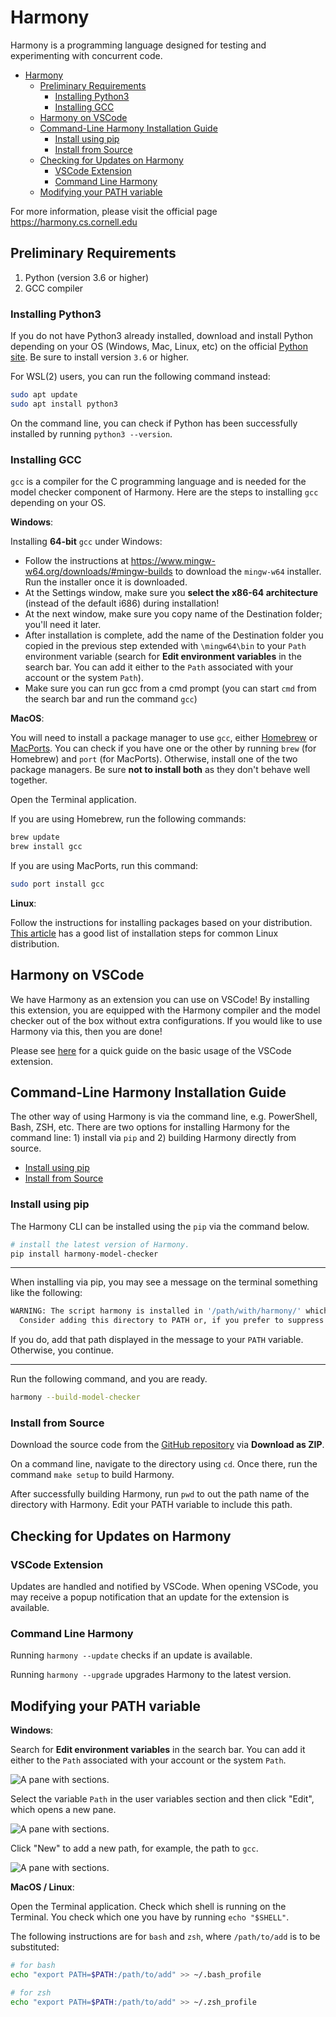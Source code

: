# Harmony

Harmony is a programming language designed for testing and experimenting with concurrent code.

- [Harmony](#harmony)
  - [Preliminary Requirements](#preliminary-requirements)
    - [Installing Python3](#installing-python3)
    - [Installing GCC](#installing-gcc)
  - [Harmony on VSCode](#harmony-on-vscode)
  - [Command-Line Harmony Installation Guide](#command-line-harmony-installation-guide)
    - [Install using pip](#install-using-pip)
    - [Install from Source](#install-from-source)
  - [Checking for Updates on Harmony](#checking-for-updates-on-harmony)
    - [VSCode Extension](#vscode-extension)
    - [Command Line Harmony](#command-line-harmony)
  - [Modifying your PATH variable](#modifying-your-path-variable)

For more information, please visit the official page https://harmony.cs.cornell.edu

## Preliminary Requirements

1. Python (version 3.6 or higher)
2. GCC compiler

### Installing Python3

If you do not have Python3 already installed, download and install Python depending on your OS (Windows, Mac, Linux, etc) on the official [Python site](https://www.python.org/downloads/). Be sure to install version `3.6` or higher.

For WSL(2) users, you can run the following command instead:
```sh
sudo apt update
sudo apt install python3
```

On the command line, you can check if Python has been successfully installed by running `python3 --version`.

### Installing GCC

`gcc` is a compiler for the C programming language and is needed for the model checker component of Harmony. Here are the steps to installing `gcc` depending on your OS.

**Windows**:

Installing **64-bit** `gcc` under Windows:
  - Follow the instructions at https://www.mingw-w64.org/downloads/#mingw-builds to download the `mingw-w64` installer. Run the installer once it is downloaded.
  - At the Settings window, make sure you **select the x86-64
    architecture** (instead of the default i686) during installation!
  - At the next window, make sure you copy name of the Destination folder; you'll need it later.
  - After installation is complete, add the name of the Destination folder you copied in the previous step extended with `\mingw64\bin` to your `Path` environment variable
    (search for **Edit environment variables** in the search bar. You can add it either to the `Path` associated with your account or the system `Path`).
  - Make sure you can run gcc from a cmd prompt (you can start
    `cmd` from the search bar and run the command `gcc`)

**MacOS**:

You will need to install a package manager to use `gcc`, either [Homebrew](https://brew.sh/) or [MacPorts](https://www.macports.org/install.php). You can check if you have one or the other by running `brew` (for Homebrew) and `port` (for MacPorts). Otherwise, install one of the two package managers. Be sure **not to install both** as they don't behave well together.

Open the Terminal application.

If you are using Homebrew, run the following commands:

```sh
brew update
brew install gcc
```

If you are using MacPorts, run this command:

```sh
sudo port install gcc
```

**Linux**:

Follow the instructions for installing packages based on your distribution. [This article](https://www.ubuntupit.com/how-to-install-and-use-gcc-compiler-on-linux-system/) has a good list of installation steps for common Linux distribution.

## Harmony on VSCode

We have Harmony as an extension you can use on VSCode! By installing this extension, you are equipped with the Harmony compiler and the model checker out of the box without extra configurations. If you would like to use Harmony via this, then you are done!

Please see [here](#) for a quick guide on the basic usage of the VSCode extension.

## Command-Line Harmony Installation Guide

The other way of using Harmony is via the command line, e.g. PowerShell, Bash, ZSH, etc. There are two options for installing Harmony for the command line: 1) install via `pip` and 2) building Harmony directly from source.

- [Install using pip](#install-using-pip)
- [Install from Source](#install-from-source)

### Install using pip

The Harmony CLI can be installed using the `pip` via the command below.

```sh
# install the latest version of Harmony.
pip install harmony-model-checker
```
---

When installing via pip, you may see a message on the terminal something like the following:

```sh
WARNING: The script harmony is installed in '/path/with/harmony/' which is not on PATH.
  Consider adding this directory to PATH or, if you prefer to suppress this warning, use --no-warn-script-location.
```
If you do, add that path displayed in the message to your `PATH` variable. Otherwise, you continue.

---

Run the following command, and you are ready.

```sh
harmony --build-model-checker
```

### Install from Source

Download the source code from the [GitHub repository](https://www.github.com) via **Download as ZIP**.

On a command line, navigate to the directory using `cd`. Once there, run the command `make setup` to build Harmony.

After successfully building Harmony, run `pwd` to out the path name of the directory with Harmony. Edit your PATH variable to include this path.

## Checking for Updates on Harmony

### VSCode Extension

Updates are handled and notified by VSCode. When opening VSCode, you may receive a popup notification that an update for the extension is available.

### Command Line Harmony

Running `harmony --update` checks if an update is available.

Running `harmony --upgrade` upgrades Harmony to the latest version.


## Modifying your PATH variable

**Windows**:

Search for **Edit environment variables** in the search bar. You can add it either to the `Path` associated with your account or the system `Path`.

![A pane with sections](doc-images/first-pane.png "First pane").

Select the variable `Path` in the user variables section and then click "Edit", which opens a new pane.

![A pane with sections](doc-images/hover-new.png "First pane").

Click "New" to add a new path, for example, the path to `gcc`.

![A pane with sections](doc-images/adding-new-path.png "First pane").


**MacOS / Linux**:

Open the Terminal application. Check which shell is running on the Terminal. You check which one you have by running `echo "$SHELL"`.

The following instructions are for `bash` and `zsh`, where `/path/to/add` is to be substituted:

```sh
# for bash
echo "export PATH=$PATH:/path/to/add" >> ~/.bash_profile

# for zsh
echo "export PATH=$PATH:/path/to/add" >> ~/.zsh_profile
```
